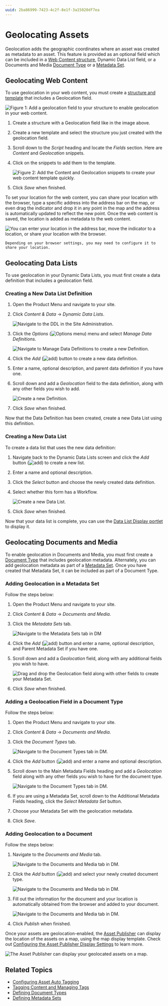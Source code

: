 ```yaml
---
uuid: 2ba86999-7423-4c2f-8e1f-3a15020df7ea
---
```

# Geolocating Assets

Geolocation adds the geographic coordinates where an asset was created as metadata to an asset. This feature is provided as an optional field which can be included in a [Web Content structure](../web-content/web-content-structures/understanding-web-content-structures.md), Dynamic Data List field, or a Documents and Media [Document Type](../documents-and-media/uploading-and-managing/managing-metadata/defining-document-types.md) or a [Metadata Set](../documents-and-media/uploading-and-managing/managing-metadata/defining-metadata-sets.md).

## Geolocating Web Content

To use geolocation in your web content, you must create a [structure and template](../web-content/web-content-structures/understanding-web-content-structures.md) that includes a Geolocation field.

![Figure 1: Add a geolocation field to your structure to enable geolocation in your web content.](./geolocating-assets/images/01.png)

1. Create a structure with a Geolocation field like in the image above.
1. Create a new template and select the structure you just created with the geolocation field.
1. Scroll down to the _Script_ heading and locate the _Fields_ section. Here are _Content_ and _Geolocation_ snippets.
1. Click on the snippets to add them to the template.

    ![Figure 2: Add the Content and Geolocation snippets to create your web content template quickly.](./geolocating-assets/images/02.png)

1. Click _Save_ when finished.

To set your location for the web content, you can share your location with the browser, type a specific address into the address bar on the map, or even drag the indicator and drop it in any point in the map and the address is automatically updated to reflect the new point. Once the web content is saved, the location is added as metadata to the web content.

![You can enter your location in the address bar, move the indicator to a location, or share your location with the browser.](./geolocating-assets/images/15.png)

```{note}
Depending on your browser settings, you may need to configure it to share your location.
```

## Geolocating Data Lists

To use geolocation in your Dynamic Data Lists, you must first create a data definition that includes a geolocation field.

### Creating a New Data List Definition

1. Open the Product Menu and navigate to your site.
1. Click _Content & Data_ &rarr; _Dynamic Data Lists_.

    ![Navigate to the DDL in the Site Administration.](./geolocating-assets/images/03.png)

1. Click the _Options_ (![Options menu](../../images/icon-options.png)) menu and select _Manage Data Definitions_.

    ![Navigate to Manage Data Definitions to create a new Definition.](./geolocating-assets/images/04.png)

1. Click the _Add_ (![add](../../images/icon-add.png)) button to create a new data definition.
1. Enter a name, optional description, and parent data definition if you have one.
1. Scroll down and add a *Geolocation* field to the data definition, along with any other fields you wish to add.

    ![Create a new Definition.](./geolocating-assets/images/05.png)

1. Click _Save_ when finished.

Now that the Data Definition has been created, create a new Data List using this definition.

### Creating a New Data List

To create a data list that uses the new data definition:

1. Navigate back to the Dynamic Data Lists screen and click the _Add_ button (![add](../../images/icon-add.png)) to create a new list.
1. Enter a name and optional description.
1. Click the _Select_ button and choose the newly created data definition.
1. Select whether this form has a Workflow.

    ![Create a new Data List.](./geolocating-assets/images/06.png)

1. Click _Save_ when finished.

Now that your data list is complete, you can use the [Data List Display portlet](../../process-automation/forms/dynamic-data-lists/getting-started-with-dynamic-data-lists.md) to display it.

## Geolocating Documents and Media

To enable geolocation in Documents and Media, you must first create a [Document Type](../documents-and-media/uploading-and-managing/managing-metadata/defining-document-types.md) that includes geolocation metadata. Alternately, you can add geolocation metadata as part of a [Metadata Set](../documents-and-media/uploading-and-managing/managing-metadata/defining-metadata-sets.md). Once you have created that Metadata Set, it can be included as part of a Document Type.

### Adding Geolocation in a Metadata Set

Follow the steps below:

1. Open the Product Menu and navigate to your site.
1. Click _Content & Data_ &rarr; _Documents and Media_.
1. Click the _Metadata Sets_ tab.

    ![Navigate to the Metadata Sets tab in DM](./geolocating-assets/images/07.png)

1. Click the _Add_ (![add](../../images/icon-add.png)) button and enter a name, optional description, and Parent Metadata Set if you have one.
1. Scroll down and add a *Geolocation* field, along with any additional fields you wish to have.

    ![Drag and drop the Geolocation field along with other fields to create your Metadata Set.](./geolocating-assets/images/08.png)

1. Click _Save_ when finished.

### Adding a Geolocation Field in a Document Type

Follow the steps below:

1. Open the Product Menu and navigate to your site.
1. Click _Content & Data_ &rarr; _Documents and Media_.
1. Click the _Document Types_ tab.

    ![Navigate to the Document Types tab in DM.](./geolocating-assets/images/09.png)

1. Click the _Add_ button (![add](../../images/icon-add.png)) and enter a name and optional description.
1. Scroll down to the Main Metadata Fields heading and add a _Geolocation_ field along with any other fields you wish to have for the document type.

    ![Navigate to the Document Types tab in DM.](./geolocating-assets/images/10.png)

1. If you are using a Metadata Set, scroll down to the Additional Metadata Fields heading, click the _Select Metadata Set_ button.
1. Choose your Metadata Set with the geolocation metadata.
1. Click  *Save*.

### Adding Geolocation to a Document

Follow the steps below:

1. Navigate to the _Documents and Media_ tab.

    ![Navigate to the Documents and Media tab in DM.](./geolocating-assets/images/11.png)

1. Click the _Add_ button (![add](../../images/icon-add.png)) and select your newly created document type.

   ![Navigate to the Documents and Media tab in DM.](./geolocating-assets/images/12.png)

1. Fill out the information for the document and your location is automatically obtained from the browser and added to your document.

    ![Navigate to the Documents and Media tab in DM.](./geolocating-assets/images/13.png)

1. Click _Publish_ when finished.

Once your assets are geolocation-enabled, the [Asset Publisher](../../site-building/displaying-content/using-the-asset-publisher-widget/displaying-assets-using-the-asset-publisher-widget.md) can display the location of the assets on a map, using the map display template. Check out [Configuring the Asset Publisher Display Settings](../../site-building/displaying-content/using-the-asset-publisher-widget/configuring-asset-publisher-display-settings.md) to learn more.

![The Asset Publisher can display your geolocated assets on a map.](./geolocating-assets/images/14.png)

## Related Topics

* [Configuring Asset Auto Tagging](./auto-tagging/configuring-asset-auto-tagging.md)
* [Tagging Content and Managing Tags](./tagging-content-and-managing-tags.md)
* [Defining Document Types](../documents-and-media/uploading-and-managing/managing-metadata/defining-document-types.md)
* [Defining Metadata Sets](../documents-and-media/uploading-and-managing/managing-metadata/defining-metadata-sets.md)

